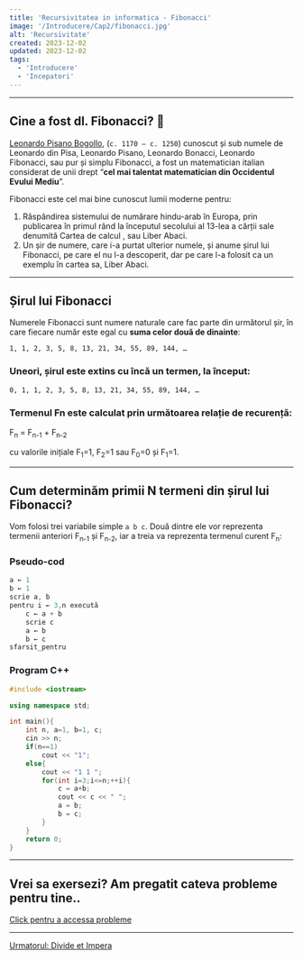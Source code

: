 ```yaml
---
title: 'Recursivitatea in informatica - Fibonacci'
image: '/Introducere/Cap2/fibonacci.jpg'
alt: 'Recursivitate'
created: 2023-12-02
updated: 2023-12-02
tags:
  - 'Introducere'
  - 'Incepatori'
---
```


---

## Cine a fost dl. Fibonacci? 🤔

[Leonardo Pisano Bogollo](https://ro.wikipedia.org/wiki/Fibonacci), (`c. 1170 – c. 1250`) cunoscut și sub numele de Leonardo din Pisa, Leonardo Pisano, Leonardo Bonacci, Leonardo Fibonacci, sau pur și simplu Fibonacci, a fost un matematician italian considerat de unii drept “**cel mai talentat matematician din Occidentul Evului Mediu**”.

Fibonacci este cel mai bine cunoscut lumii moderne pentru:

1. Răspândirea sistemului de numărare hindu-arab în Europa, prin publicarea în primul rând la începutul secolului al 13-lea a cărții sale denumită Cartea de calcul , sau Liber Abaci.
2. Un șir de numere, care i-a purtat ulterior numele, și anume șirul lui Fibonacci, pe care el nu l-a descoperit, dar pe care l-a folosit ca un exemplu în cartea sa, Liber Abaci.

---

## Șirul lui Fibonacci

Numerele Fibonacci sunt numere naturale care fac parte din următorul șir, în care fiecare număr este egal cu **suma celor două de dinainte**:

`1, 1, 2, 3, 5, 8, 13, 21, 34, 55, 89, 144, …`

### Uneori, șirul este extins cu încă un termen, la început:

`0, 1, 1, 2, 3, 5, 8, 13, 21, 34, 55, 89, 144, …`

### Termenul Fn este calculat prin următoarea relație de recurență:

F<sub>n</sub> = F<sub>n-1</sub> + F<sub>n-2</sub>

cu valorile inițiale F<sub>1</sub>=1, F<sub>2</sub>=1 sau F<sub>0</sub>=0 și F<sub>1</sub>=1.

---

## Cum determinăm primii N termeni din șirul lui Fibonacci?

Vom folosi trei variabile simple `a b c`. Două dintre ele vor reprezenta termenii anteriori F<sub>n-1</sub> și F<sub>n-2</sub>, iar a treia va reprezenta termenul curent F<sub>n</sub>:

### Pseudo-cod

```cpp
a ← 1
b ← 1
scrie a, b
pentru i ← 3,n execută
    c ← a + b
    scrie c
    a ← b
    b ← c
sfarsit_pentru

```

### Program C++

```cpp
#include <iostream>

using namespace std;

int main(){
    int n, a=1, b=1, c;
    cin >> n;
    if(n==1)
        cout << "1";
    else{
        cout << "1 1 ";
        for(int i=3;i<=n;++i){
            c = a+b;
            cout << c << " ";
            a = b;
            b = c;
        }
    }
    return 0;
}
```

---

## Vrei sa exersezi? Am pregatit cateva probleme pentru tine..

[Click pentru a accessa probleme](/Introducere/Cap2/prezentare-probleme/)

---

[Urmatorul: Divide et Impera](/Introducere/Cap3/)
